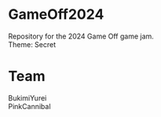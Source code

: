 # GameOff2024
Repository for the 2024 Game Off game jam.
<br>Theme: Secret</br>

# Team
BukimiYurei
<br>PinkCannibal</br>
